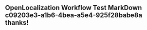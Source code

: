 <properties
ms.topic="hero-topic"
ms.test1="hero-topic"
ms.test2="test"/>


## OpenLocalization Workflow Test MarkDown c09203e3-a1b6-4bea-a5e4-925f28babe8a thanks!



<!--HONumber=Aug16_HO4-->


